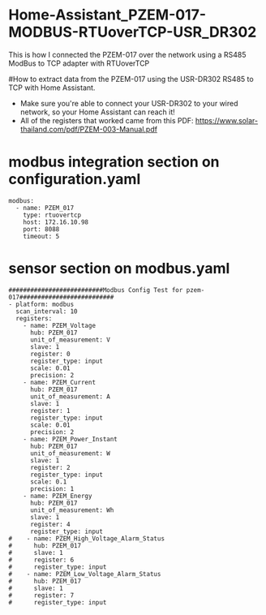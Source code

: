 # Home-Assistant_PZEM-017-MODBUS-RTUoverTCP-USR_DR302
This is how I connected the PZEM-017 over the network using a RS485 ModBus to TCP adapter with RTUoverTCP

#How to extract data from the PZEM-017 using the USR-DR302 RS485 to TCP with Home Assistant.
+ Make sure you're able to connect your USR-DR302 to your wired network, so your Home Assistant can reach it!
+ All of the registers that worked came from this PDF: https://www.solar-thailand.com/pdf/PZEM-003-Manual.pdf

# modbus integration section on configuration.yaml
```
modbus:
  - name: PZEM_017
    type: rtuovertcp
    host: 172.16.10.98
    port: 8088
    timeout: 5
```

# sensor section on modbus.yaml
```
##########################Modbus Config Test for pzem-017##########################
- platform: modbus
  scan_interval: 10
  registers:
    - name: PZEM_Voltage
      hub: PZEM_017
      unit_of_measurement: V
      slave: 1
      register: 0
      register_type: input
      scale: 0.01
      precision: 2
    - name: PZEM_Current
      hub: PZEM_017
      unit_of_measurement: A
      slave: 1
      register: 1
      register_type: input
      scale: 0.01
      precision: 2
    - name: PZEM_Power_Instant
      hub: PZEM_017
      unit_of_measurement: W
      slave: 1
      register: 2
      register_type: input
      scale: 0.1
      precision: 1
    - name: PZEM_Energy
      hub: PZEM_017
      unit_of_measurement: Wh
      slave: 1
      register: 4
      register_type: input
#    - name: PZEM_High_Voltage_Alarm_Status
#      hub: PZEM_017
#      slave: 1
#      register: 6
#      register_type: input
#    - name: PZEM_Low_Voltage_Alarm_Status
#      hub: PZEM_017
#      slave: 1
#      register: 7
#      register_type: input
```
